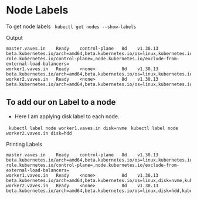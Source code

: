 # Node Labels
To get node labels
``` kubectl get nodes --show-labels```

Output
```NAME               STATUS   ROLES           AGE   VERSION    LABELS
master.vaves.in    Ready    control-plane   8d    v1.30.13   beta.kubernetes.io/arch=amd64,beta.kubernetes.io/os=linux,kubernetes.io/arch=amd64,kubernetes.io/hostname=master.vaves.in,kubernetes.io/os=linux,node-role.kubernetes.io/control-plane=,node.kubernetes.io/exclude-from-external-load-balancers=
worker1.vaves.in   Ready    <none>          8d    v1.30.13   beta.kubernetes.io/arch=amd64,beta.kubernetes.io/os=linux,kubernetes.io/arch=amd64,kubernetes.io/hostname=worker1.vaves.in,kubernetes.io/os=linux
worker2.vaves.in   Ready    <none>          8d    v1.30.13   beta.kubernetes.io/arch=amd64,beta.kubernetes.io/os=linux,kubernetes.io/arch=amd64,kubernetes.io/hostname=worker2.vaves.in,kubernetes.io/os=linux
```

## To add our on Label to a node

- Here I am applying disk label to each node.

``` kubectl label node worker1.vaves.in disk=nvme```
``` kubectl label node worker2.vaves.in disk=hdd```

Printing Labels
``` NAME               STATUS   ROLES           AGE   VERSION    LABELS
master.vaves.in    Ready    control-plane   8d    v1.30.13   beta.kubernetes.io/arch=amd64,beta.kubernetes.io/os=linux,kubernetes.io/arch=amd64,kubernetes.io/hostname=master.vaves.in,kubernetes.io/os=linux,node-role.kubernetes.io/control-plane=,node.kubernetes.io/exclude-from-external-load-balancers=
worker1.vaves.in   Ready    <none>          8d    v1.30.13   beta.kubernetes.io/arch=amd64,beta.kubernetes.io/os=linux,disk=nvme,kubernetes.io/arch=amd64,kubernetes.io/hostname=worker1.vaves.in,kubernetes.io/os=linux
worker2.vaves.in   Ready    <none>          8d    v1.30.13   beta.kubernetes.io/arch=amd64,beta.kubernetes.io/os=linux,disk=hdd,kubernetes.io/arch=amd64,kubernetes.io/hostname=worker2.vaves.in,kubernetes.io/os=linux```